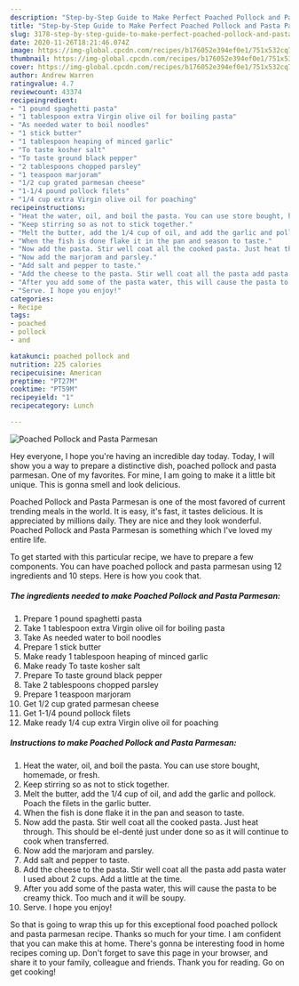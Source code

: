 ```yaml
---
description: "Step-by-Step Guide to Make Perfect Poached Pollock and Pasta Parmesan"
title: "Step-by-Step Guide to Make Perfect Poached Pollock and Pasta Parmesan"
slug: 3178-step-by-step-guide-to-make-perfect-poached-pollock-and-pasta-parmesan
date: 2020-11-26T18:21:46.074Z
image: https://img-global.cpcdn.com/recipes/b176052e394ef0e1/751x532cq70/poached-pollock-and-pasta-parmesan-recipe-main-photo.jpg
thumbnail: https://img-global.cpcdn.com/recipes/b176052e394ef0e1/751x532cq70/poached-pollock-and-pasta-parmesan-recipe-main-photo.jpg
cover: https://img-global.cpcdn.com/recipes/b176052e394ef0e1/751x532cq70/poached-pollock-and-pasta-parmesan-recipe-main-photo.jpg
author: Andrew Warren
ratingvalue: 4.7
reviewcount: 43374
recipeingredient:
- "1 pound spaghetti pasta"
- "1 tablespoon extra Virgin olive oil for boiling pasta"
- "As needed water to boil noodles"
- "1 stick butter"
- "1 tablespoon heaping of minced garlic"
- "To taste kosher salt"
- "To taste ground black pepper"
- "2 tablespoons chopped parsley"
- "1 teaspoon marjoram"
- "1/2 cup grated parmesan cheese"
- "1-1/4 pound pollock filets"
- "1/4 cup extra Virgin olive oil for poaching"
recipeinstructions:
- "Heat the water, oil, and boil the pasta. You can use store bought, homemade, or fresh."
- "Keep stirring so as not to stick together."
- "Melt the butter, add the 1/4 cup of oil, and add the garlic and pollock. Poach the filets in the garlic butter."
- "When the fish is done flake it in the pan and season to taste."
- "Now add the pasta. Stir well coat all the cooked pasta. Just heat through. This should be el-denté just under done so as it will continue to cook when transferred."
- "Now add the marjoram and parsley."
- "Add salt and pepper to taste."
- "Add the cheese to the pasta. Stir well coat all the pasta add pasta water I used about 2 cups. Add a little at the time."
- "After you add some of the pasta water, this will cause the pasta to be creamy thick. Too much and it will be soupy."
- "Serve. I hope you enjoy!"
categories:
- Recipe
tags:
- poached
- pollock
- and

katakunci: poached pollock and 
nutrition: 225 calories
recipecuisine: American
preptime: "PT27M"
cooktime: "PT59M"
recipeyield: "1"
recipecategory: Lunch

---
```



![Poached Pollock and Pasta Parmesan](https://img-global.cpcdn.com/recipes/b176052e394ef0e1/751x532cq70/poached-pollock-and-pasta-parmesan-recipe-main-photo.jpg)

Hey everyone, I hope you're having an incredible day today. Today, I will show you a way to prepare a distinctive dish, poached pollock and pasta parmesan. One of my favorites. For mine, I am going to make it a little bit unique. This is gonna smell and look delicious.



Poached Pollock and Pasta Parmesan is one of the most favored of current trending meals in the world. It is easy, it's fast, it tastes delicious. It is appreciated by millions daily. They are nice and they look wonderful. Poached Pollock and Pasta Parmesan is something which I've loved my entire life.


To get started with this particular recipe, we have to prepare a few components. You can have poached pollock and pasta parmesan using 12 ingredients and 10 steps. Here is how you cook that.

<!--inarticleads1-->

##### The ingredients needed to make Poached Pollock and Pasta Parmesan:

1. Prepare 1 pound spaghetti pasta
1. Take 1 tablespoon extra Virgin olive oil for boiling pasta
1. Take As needed water to boil noodles
1. Prepare 1 stick butter
1. Make ready 1 tablespoon heaping of minced garlic
1. Make ready To taste kosher salt
1. Prepare To taste ground black pepper
1. Take 2 tablespoons chopped parsley
1. Prepare 1 teaspoon marjoram
1. Get 1/2 cup grated parmesan cheese
1. Get 1-1/4 pound pollock filets
1. Make ready 1/4 cup extra Virgin olive oil for poaching




<!--inarticleads2-->

##### Instructions to make Poached Pollock and Pasta Parmesan:

1. Heat the water, oil, and boil the pasta. You can use store bought, homemade, or fresh.
1. Keep stirring so as not to stick together.
1. Melt the butter, add the 1/4 cup of oil, and add the garlic and pollock. Poach the filets in the garlic butter.
1. When the fish is done flake it in the pan and season to taste.
1. Now add the pasta. Stir well coat all the cooked pasta. Just heat through. This should be el-denté just under done so as it will continue to cook when transferred.
1. Now add the marjoram and parsley.
1. Add salt and pepper to taste.
1. Add the cheese to the pasta. Stir well coat all the pasta add pasta water I used about 2 cups. Add a little at the time.
1. After you add some of the pasta water, this will cause the pasta to be creamy thick. Too much and it will be soupy.
1. Serve. I hope you enjoy!




So that is going to wrap this up for this exceptional food poached pollock and pasta parmesan recipe. Thanks so much for your time. I am confident that you can make this at home. There's gonna be interesting food in home recipes coming up. Don't forget to save this page in your browser, and share it to your family, colleague and friends. Thank you for reading. Go on get cooking!
